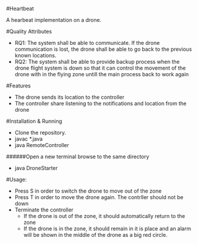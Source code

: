 #Heartbeat

A hearbeat implementation on a drone.

#Quality Attributes
- RQ1: The system shall be able to communicate. If the drone communication is lost, the drone shall be able to go back to the previous known locations.
- RQ2: The system shall be able to provide backup process when the drone flight system is down so that it can control the movement of the drone with in the flying zone untill the main process back to work again

#Features
- The drone sends its location to the controller
- The controller share listening to the notifications and location from the drone

#Installation & Running
- Clone the repository.
- javac *.java
- java RemoteController

######Open a new terminal browse to the same directory
- java DroneStarter

#Usage:

- Press S in order to switch the drone to move out of the zone
- Press T in order to move the drone again. The contrller should not be down
- Terminate the controller
  - If the drone is out of the zone, it should automatically return to the zone
  - If the drone is in the zone, it should remain in it is place and an alarm will
  be shown in the middle of the drone as a big red circle.

